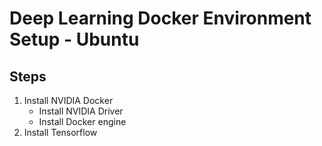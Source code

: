 
# Deep Learning Docker Environment Setup - Ubuntu

## Steps
1. Install NVIDIA Docker
    * Install NVIDIA Driver
    * Install Docker engine 
2. Install Tensorflow
